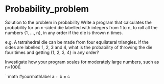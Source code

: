 # Probability_problem
Solution to the problem in probability
Write a program that calculates the probability for an n-sided die labelled with integers from 1 to n, to roll all the numbers {1, ..., n}, in any order if the die is thrown n times.

e.g. A tetrahedral die can be made from four equilateral triangles. If the sides are labelled 1, 2, 3 and 4, what is the probability of throwing the die four times and getting {1, 2, 3, 4} in any order?

Investigate how your program scales for moderately large numbers, such as n=1000.

``math #yourmathlabel
a + b = c
```
